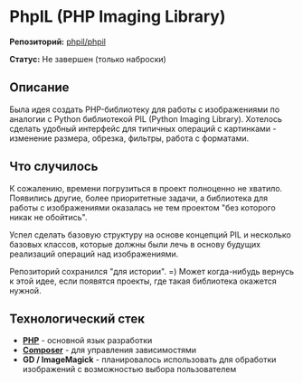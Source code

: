 # PhpIL (PHP Imaging Library)

**Репозиторий:** [phpil/phpil](https://github.com/phpil/phpil) 

**Статус:** Не завершен (только наброски)


## Описание

Была идея создать PHP-библиотеку для работы с изображениями по аналогии с Python библиотекой PIL (Python Imaging Library). Хотелось сделать удобный интерфейс для типичных операций с картинками - изменение размера, обрезка, фильтры, работа с форматами.


## Что случилось

К сожалению, времени погрузиться в проект полноценно не хватило. Появились другие, более приоритетные задачи, а библиотека для работы с изображениями оказалась не тем проектом "без которого никак не обойтись".

Успел сделать базовую структуру на основе концепций PIL и несколько базовых классов, которые должны были лечь в основу будущих реализаций операций над изображениями.

Репозиторий сохранился "для истории". =) Может когда-нибудь вернусь к этой идее, если появятся проекты, где такая библиотека окажется нужной.


## Технологический стек

- **[PHP](../../tech/languages/PHP.md)** - основной язык разработки
- **[Composer](../../tech/tech-tools/Composer.md)** - для управления зависимостями
- **GD / ImageMagick** - планировалось использовать для обработки изображений с возможностью выбора пользователем
